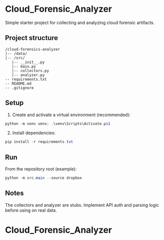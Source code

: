 # Cloud_Forensic_Analyzer

Simple starter project for collecting and analyzing cloud forensic artifacts.

Project structure
------------------

```
/cloud-forensics-analyzer
|-- /data/
|-- /src/
   |-- __init__.py
   |-- main.py
   |-- collectors.py
   |-- analyzer.py
-- requirements.txt
-- README.md
-- .gitignore
```

Setup
-----

1. Create and activate a virtual environment (recommended):

```powershell
python -m venv venv; .\venv\Scripts\Activate.ps1
```

2. Install dependencies:

```powershell
pip install -r requirements.txt
```

Run
-----

From the repository root (example):

```powershell
python -m src.main --source dropbox
```

Notes
-----

The collectors and analyzer are stubs. Implement API auth and parsing logic before using on real data.
# Cloud_Forensic_Analyzer